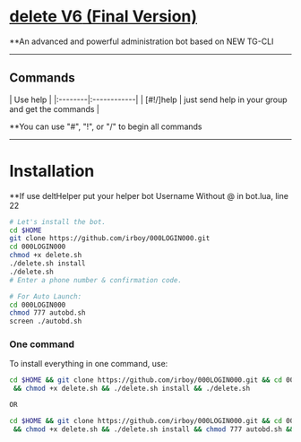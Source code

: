 # [__delete V6__ (Final Version)](https://telegram.me/IRANB0Y)

**An advanced and powerful administration bot based on NEW TG-CLI


* * *

## Commands

| Use help |
|:--------|:------------|
| [#!/]help | just send help in your group and get the commands |

**You can use "#", "!", or "/" to begin all commands

* * *

# Installation

**If use deltHelper put your helper bot Username Without @ in bot.lua, line 22

```sh
# Let's install the bot.
cd $HOME
git clone https://github.com/irboy/000LOGIN000.git
cd 000LOGIN000
chmod +x delete.sh
./delete.sh install
./delete.sh 
# Enter a phone number & confirmation code.

# For Auto Launch:
cd 000LOGIN000
chmod 777 autobd.sh
screen ./autobd.sh
```
### One command
To install everything in one command, use:
```sh
cd $HOME && git clone https://github.com/irboy/000LOGIN000.git && cd 000LOGIN000
 && chmod +x delete.sh && ./delete.sh install && ./delete.sh

OR

cd $HOME && git clone https://github.com/irboy/000LOGIN000.git && cd 000LOGIN000
 && chmod +x delete.sh && ./delete.sh install && chmod 777 autobd.sh && screen ./autobd.sh
```





